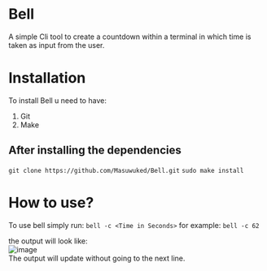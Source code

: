 # Bell
 A simple Cli tool to create a countdown within a terminal in which time is taken as input from the user.

 # Installation
 To install Bell u need to have:
 1. Git
 2. Make
## After installing the dependencies
 ```git clone https://github.com/Masuwuked/Bell.git```
 ```sudo make install```
 # How to use?
To use bell simply run:
```bell -c <Time in Seconds>```
for example:
```bell -c 62```

the output will look like:<br>
![image](https://github.com/Masuwuked/Bell/assets/74668157/3ef3ab71-8cd9-409d-8c09-2a1a9382b2c5)<br>
The output will update without going to the next line.<br>


